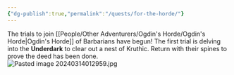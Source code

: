 ```yaml
---
{"dg-publish":true,"permalink":"/quests/for-the-horde/"}
---
```


The trials to join [[People/Other Adventurers/Ogdin's Horde/Ogdin's Horde\|Ogdin's Horde]] of Barbarians have begun!  The first trial is delving into the **Underdark** to clear out a nest of Kruthic.  Return with their spines to prove the deed has been done.  
![Pasted image 20240314012959.jpg](/img/user/Z_Attachments/Pasted%20image%2020240314012959.jpg)